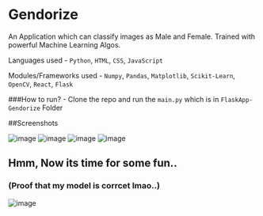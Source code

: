 # Gendorize

An Application which can classify images as Male and Female. Trained with powerful Machine Learning Algos.

Languages used - `Python`, `HTML`, `CSS`, `JavaScript`

Modules/Frameworks used - `Numpy`, `Pandas`, `Matplotlib`, `Scikit-Learn`, `OpenCV`, `React`, `Flask`

###How to run? - Clone the repo and run the `main.py` which is in `FlaskApp-Gendorize` Folder

##Screenshots

![image](https://user-images.githubusercontent.com/77894804/146665064-49e807e7-93c8-4f86-926b-55a7c94d7517.png)
![image](https://user-images.githubusercontent.com/77894804/146665069-cfdfbad6-4011-420a-94cc-3a58e2095720.png)
![image](https://user-images.githubusercontent.com/77894804/146665095-3ca77122-c00c-4f38-bbd0-b9cc57c56884.png)
![image](https://user-images.githubusercontent.com/77894804/146665101-2510989e-2dc1-4854-a946-cc7145584871.png)
 
 
 ## Hmm, Now its time for some fun..
 
 ### (Proof that my model is corrcet lmao..)
 ![image](https://user-images.githubusercontent.com/77894804/146665113-359c911b-d2c3-49f5-9cb4-1adca0f2e4cc.png)
